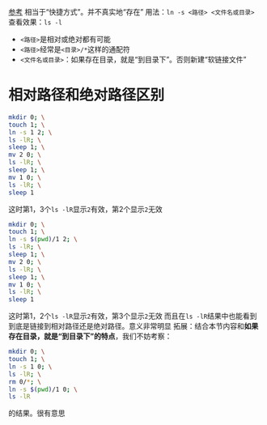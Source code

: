 [参考](https://www.cnblogs.com/sueyyyy/p/10985443.html#:~:text=%E8%BD%AF%E8%BF%9E%E6%8E%A5%E6%98%AFlinux%E4%B8%AD%E4%B8%80%E4%B8%AA%E5%B8%B8%E7%94%A8%E5%91%BD%E4%BB%A4%EF%BC%8C%E5%AE%83%E7%9A%84%E5%8A%9F%E8%83%BD%E6%98%AF%E4%B8%BA%E6%9F%90%E4%B8%80%E4%B8%AA%E6%96%87%E4%BB%B6%E5%9C%A8%E5%8F%A6%E5%A4%96%E4%B8%80%E4%B8%AA%E4%BD%8D%E7%BD%AE%E5%BB%BA%E7%AB%8B%E4%B8%80%E4%B8%AA%E5%90%8C%E4%B8%8D%E7%9A%84%E9%93%BE%E6%8E%A5%E3%80%82%20%E5%85%B7%E4%BD%93%E7%94%A8%E6%B3%95%E6%98%AF%EF%BC%9Aln,-s%20%E6%BA%90%E6%96%87%E4%BB%B6%20%E7%9B%AE%E6%A0%87%E6%96%87%E4%BB%B6%E3%80%82?msclkid=1460c2dacf4711ecb7492bf79d0a5a55)
相当于“快捷方式”。并不真实地“存在”
用法：`ln -s <路径> <文件名或目录>`
查看效果：`ls -l`
- `<路径>`是相对或绝对都有可能
- `<路径>`经常是`<目录>/*`这样的通配符
- `<文件名或目录>`：如果存在目录，就是“到目录下”。否则新建“软链接文件”

# 相对路径和绝对路径区别
```sh
mkdir 0; \
touch 1; \
ln -s 1 2; \
ls -lR; \
sleep 1; \
mv 2 0; \
ls -lR; \
sleep 1; \
mv 1 0; \
ls -lR; \
sleep 1
```
这时第1，3个`ls -lR`显示`2`有效，第2个显示`2`无效

```sh
mkdir 0; \
touch 1; \
ln -s $(pwd)/1 2; \
ls -lR; \
sleep 1; \
mv 2 0; \
ls -lR; \
sleep 1; \
mv 1 0; \
ls -lR; \
sleep 1
```
这时第1，2个`ls -lR`显示`2`有效，第3个显示`2`无效
而且在`ls -lR`结果中也能看到到底是链接到相对路径还是绝对路径。意义非常明显
拓展：结合本节内容和**如果存在目录，就是“到目录下”的特点**，我们不妨考察：
```sh
mkdir 0; \
touch 1; \
ln -s 1 0; \
ls -lR; \
rm 0/*; \
ln -s $(pwd)/1 0; \
ls -lR
```
的结果。很有意思